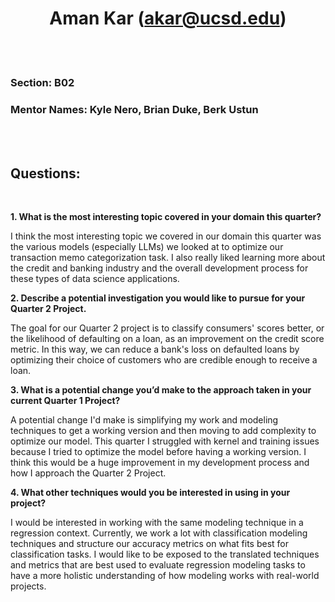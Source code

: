 # <center> Aman Kar (akar@ucsd.edu) </center>

<br>
<br>

### **Section:** B02
### **Mentor Names:** Kyle Nero, Brian Duke, Berk Ustun

<br>
<br>

## Questions:

<br>

**1. What is the most interesting topic covered in your domain this quarter?** 

I think the most interesting topic we covered in our domain this quarter was the various models (especially LLMs) we looked at to optimize our transaction memo categorization task. I also really liked learning more about the credit and banking industry and the overall development process for these types of data science applications. 

**2. Describe a potential investigation you would like to pursue for your Quarter 2 Project.**

The goal for our Quarter 2 project is to classify consumers' scores better, or the likelihood of defaulting on a loan, as an improvement on the credit score metric. In this way, we can reduce a bank's loss on defaulted loans by optimizing their choice of customers who are credible enough to receive a loan. 

**3. What is a potential change you’d make to the approach taken in your current Quarter 1 Project?**

A potential change I'd make is simplifying my work and modeling techniques to get a working version and then moving to add complexity to optimize our model. This quarter I struggled with kernel and training issues because I tried to optimize the model before having a working version. I think this would be a huge improvement in my development process and how I approach the Quarter 2 Project. 

**4. What other techniques would you be interested in using in your project?**

I would be interested in working with the same modeling technique in a regression context. Currently, we work a lot with classification modeling techniques and structure our accuracy metrics on what fits best for classification tasks. I would like to be exposed to the translated techniques and metrics that are best used to evaluate regression modeling tasks to have a more holistic understanding of how modeling works with real-world projects. 
